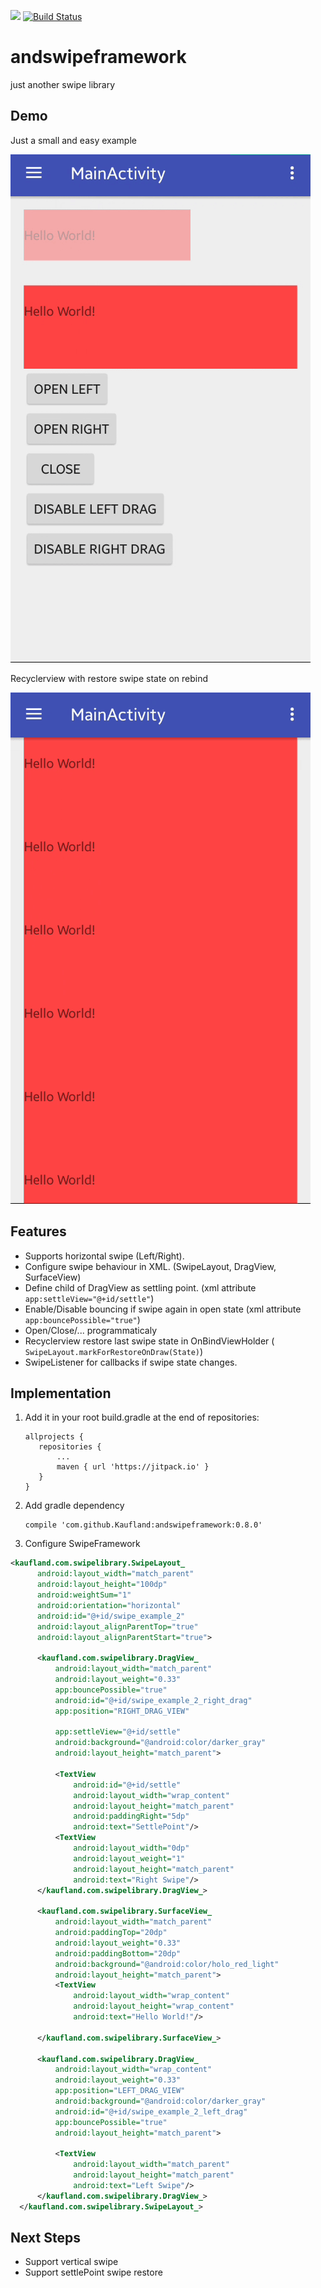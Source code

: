 [![](https://jitpack.io/v/Kaufland/andswipeframework.svg)](https://jitpack.io/#Kaufland/andswipeframework)
[![Build Status](https://travis-ci.org/SchwarzIt/andswipeframework.svg?branch=master)](https://travis-ci.org/SchwarzIt/andswipeframework)

# andswipeframework
just another swipe library 


## Demo

Just a small and easy example

![](screenshots/screen1.gif)

Recyclerview with restore swipe state on rebind

![](screenshots/screen2.gif)


## Features

* Supports horizontal swipe (Left/Right).
* Configure swipe behaviour in XML. (SwipeLayout, DragView, SurfaceView)
* Define child of DragView as settling point. (xml attribute ```app:settleView="@+id/settle"```)
* Enable/Disable bouncing if swipe again in open state (xml attribute ```app:bouncePossible="true"```)
* Open/Close/... programmaticaly
* Recyclerview restore last swipe state in OnBindViewHolder ( ```SwipeLayout.markForRestoreOnDraw(State)```)
* SwipeListener for callbacks if swipe state changes.

## Implementation


1. Add it in your root build.gradle at the end of repositories:

	 ```
	allprojects {
		repositories {
			...
			maven { url 'https://jitpack.io' }
		}
	}
	```

2. Add gradle dependency

    ```
    compile 'com.github.Kaufland:andswipeframework:0.8.0'
    ```

3. Configure SwipeFramework 


  ``` xml
  <kaufland.com.swipelibrary.SwipeLayout_
        android:layout_width="match_parent"
        android:layout_height="100dp"
        android:weightSum="1"
        android:orientation="horizontal"
        android:id="@+id/swipe_example_2"
        android:layout_alignParentTop="true"
        android:layout_alignParentStart="true">

        <kaufland.com.swipelibrary.DragView_
            android:layout_width="match_parent"
            android:layout_weight="0.33"
            app:bouncePossible="true"
            android:id="@+id/swipe_example_2_right_drag"
            app:position="RIGHT_DRAG_VIEW"

            app:settleView="@+id/settle"
            android:background="@android:color/darker_gray"
            android:layout_height="match_parent">

            <TextView
                android:id="@+id/settle"
                android:layout_width="wrap_content"
                android:layout_height="match_parent"
                android:paddingRight="5dp"
                android:text="SettlePoint"/>
            <TextView
                android:layout_width="0dp"
                android:layout_weight="1"
                android:layout_height="match_parent"
                android:text="Right Swipe"/>
        </kaufland.com.swipelibrary.DragView_>

        <kaufland.com.swipelibrary.SurfaceView_
            android:layout_width="match_parent"
            android:paddingTop="20dp"
            android:layout_weight="0.33"
            android:paddingBottom="20dp"
            android:background="@android:color/holo_red_light"
            android:layout_height="match_parent">
            <TextView
                android:layout_width="wrap_content"
                android:layout_height="wrap_content"
                android:text="Hello World!"/>

        </kaufland.com.swipelibrary.SurfaceView_>

        <kaufland.com.swipelibrary.DragView_
            android:layout_width="wrap_content"
            android:layout_weight="0.33"
            app:position="LEFT_DRAG_VIEW"
            android:background="@android:color/darker_gray"
            android:id="@+id/swipe_example_2_left_drag"
            app:bouncePossible="true"
            android:layout_height="match_parent">

            <TextView
                android:layout_width="match_parent"
                android:layout_height="match_parent"
                android:text="Left Swipe"/>
        </kaufland.com.swipelibrary.DragView_>
    </kaufland.com.swipelibrary.SwipeLayout_>
  
  ```
  
  ## Next Steps
  
  * Support vertical swipe
  * Support settlePoint swipe restore

